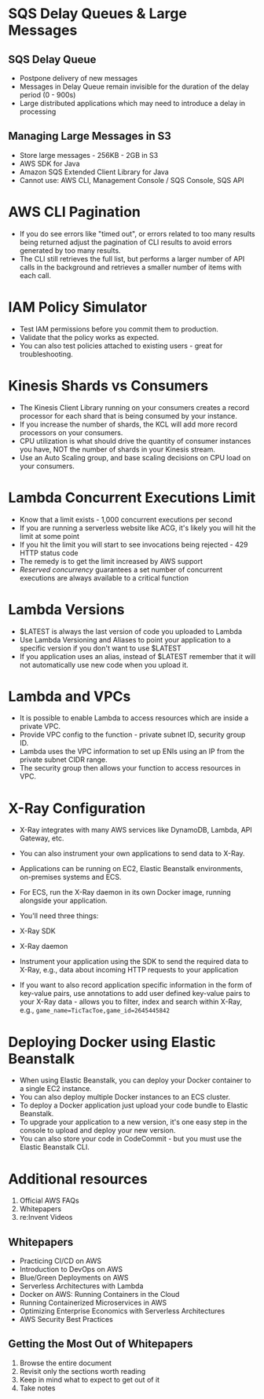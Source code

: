 # SQS Delay Queues & Large Messages

##  SQS Delay Queue

* Postpone delivery of new messages
* Messages in Delay Queue remain invisible for the duration of the delay period (0 - 900s)
* Large distributed applications which may need to introduce a delay in processing

## Managing Large Messages in S3

* Store large messages - 256KB - 2GB in S3
* AWS SDK for Java
* Amazon SQS Extended Client Library for Java
* Cannot use: AWS CLI, Management Console / SQS Console, SQS API

# AWS CLI Pagination

* If you do see errors like "timed out", or errors related to too many results being returned adjust the pagination of CLI results to avoid errors generated by too many results.
* The CLI still retrieves the full list, but performs a larger number of API calls in the background and retrieves a smaller number of items with each call.

# IAM Policy Simulator

* Test IAM permissions before you commit them to production.
* Validate that the policy works as expected.
* You can also test policies attached to existing users - great for troubleshooting.

# Kinesis Shards vs Consumers

* The Kinesis Client Library running on your consumers creates a record processor for each shard that is being consumed by your instance.
* If you increase the number of shards, the KCL will add more record processors on your consumers.
* CPU utilization is what should drive the quantity of consumer instances you have, NOT the number of shards in your Kinesis stream.
* Use an Auto Scaling group, and base scaling decisions on CPU load on your consumers.

# Lambda Concurrent Executions Limit

* Know that a limit exists - 1,000 concurrent executions per second
* If you are running a serverless website like ACG, it's likely you will hit the limit at some point
* If you hit the limit you will start to see invocations being rejected - 429 HTTP status code
* The remedy is to get the limit increased by AWS support
* *Reserved concurrency* guarantees a set number of concurrent executions are always available to a critical function

# Lambda Versions

* $LATEST is always the last version of code you uploaded to Lambda
* Use Lambda Versioning and Aliases to point your application to a specific version if you don't want to use $LATEST
* If you application uses an alias, instead of $LATEST remember that it will not automatically use new code when you upload it.

# Lambda and VPCs

* It is possible to enable Lambda to access resources which are inside a private VPC.
* Provide VPC config to the function - private subnet ID, security group ID.
* Lambda uses the VPC information to set up ENIs using an IP from the private subnet CIDR range.
* The security group then allows your function to access resources in VPC.

# X-Ray Configuration

* X-Ray integrates with many AWS services like DynamoDB, Lambda, API Gateway, etc.
* You can also instrument your own applications to send data to X-Ray.
* Applications can be running on EC2, Elastic Beanstalk environments, on-premises systems and ECS.
* For ECS, run the X-Ray daemon in its own Docker image, running alongside your application.

* You'll need three things:
* X-Ray SDK
* X-Ray daemon
* Instrument your application using the SDK to send the required data to X-Ray, e.g., data about incoming HTTP requests to your application
* If you want to also record application specific information in the form of key-value pairs, use annotations to add user defined key-value pairs to your X-Ray data - allows you to filter, index and search within X-Ray, e.g., `game_name=TicTacToe,game_id=2645445842`

# Deploying Docker using Elastic Beanstalk

* When using Elastic Beanstalk, you can deploy your Docker container to a single EC2 instance.
* You can also deploy multiple Docker instances to an ECS cluster.
* To deploy a Docker application just upload your code bundle to Elastic Beanstalk.
* To upgrade your application to a new version, it's one easy step in the console to upload and deploy your new version.
* You can also store your code in CodeCommit - but you must use the Elastic Beanstalk CLI.

# Additional resources

1. Official AWS FAQs
2. Whitepapers
3. re:Invent Videos

## Whitepapers

* Practicing CI/CD on AWS
* Introduction to DevOps on AWS
* Blue/Green Deployments on AWS
* Serverless Architectures with Lambda
* Docker on AWS: Running Containers in the Cloud
* Running Containerized Microservices in AWS
* Optimizing Enterprise Economics with Serverless Architectures
* AWS Security Best Practices

## Getting the Most Out of Whitepapers

1. Browse the entire document
2. Revisit only the sections worth reading
3. Keep in mind what to expect to get out of it
4. Take notes
